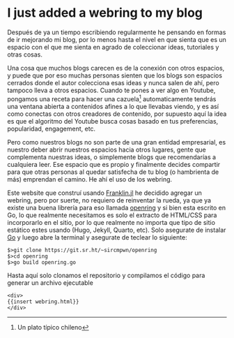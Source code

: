 # I just added a webring to my blog

Después de ya un tiempo escribiendo regularmente he pensando en formas de ir mejorando mi blog, por lo menos hasta el nivel en que sienta que es un espacio con el que me sienta en agrado de coleccionar ideas, tutoriales y otras cosas.

Una cosa que muchos blogs carecen es de la conexión con otros espacios, y puede que por eso muchas personas sienten que los blogs son espacios cerrados donde el autor colecciona esas ideas y nunca salen de ahí, pero tampoco lleva a otros espacios. Cuando te pones a ver algo en Youtube, pongamos una receta para hacer una cazuela[^1] automaticamente tendrás una ventana abierta a contenidos afines a lo que llevabas viendo, y es así como conectas con otros creadores de contenido, por supuesto aquí la idea es que el algoritmo del Youtube busca cosas basado en tus preferencias, popularidad, engagement, etc.

Pero como nuestros blogs no son parte de una gran entidad empresarial, es nuestro deber abrir nuestros espacios hacia otros lugares, gente que complementa nuestras ideas, o simplemente blogs que recomendarías a cualquiera leer. Ese espacio que es propio y finalmente decides compartir para que otras personas al quedar satisfecha de tu blog (o hambrienta de más) emprendan el camino. He ahí el uso de los webring.

Este website que construí usando [Franklin.jl](https://franklinjl.org/) he decidido agregar un webring, pero por suerte, no requiero de reinventar la rueda, ya que ya existe una buena librería para eso llamada [openring](https://git.sr.ht/~sircmpwn/openring) y si bien esta escrito en Go, lo que realmente necesitamos es solo el extracto de HTML/CSS para incorporarlo en el sitio, por lo que realmente no importa que tipo de sitio estático estes usando (Hugo, Jekyll, Quarto, etc). Solo asegurate de instalar [Go](https://go.dev/) y luego abre la terminal y asegurate de teclear lo siguiente:

```
$>git clone https://git.sr.ht/~sircmpwn/openring
$>cd openring
$>go build openring.go 
```

Hasta aquí solo clonamos el repositorio y compilamos el código para generar un archivo ejecutable

[^1]: Un plato típico chileno


~~~
<div>
{{insert webring.html}}
</div>
~~~
